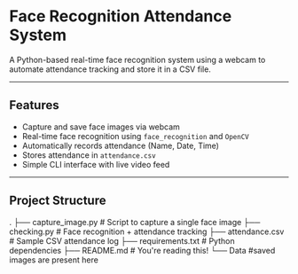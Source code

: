 #  Face Recognition Attendance System

A Python-based real-time face recognition system using a webcam to automate attendance tracking and store it in a CSV file.

---

##  Features

- Capture and save face images via webcam
- Real-time face recognition using `face_recognition` and `OpenCV`
- Automatically records attendance (Name, Date, Time)
- Stores attendance in `attendance.csv`
- Simple CLI interface with live video feed

---

## Project Structure

.
├── capture_image.py # Script to capture a single face image
├── checking.py # Face recognition + attendance tracking
├── attendance.csv #  Sample CSV attendance log
├── requirements.txt # Python dependencies
├── README.md # You're reading this!
└── Data #saved images are present here
